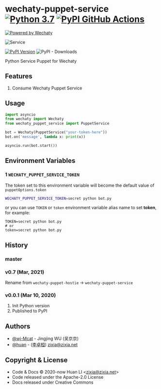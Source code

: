 # wechaty-puppet-service [![Python 3.7](https://img.shields.io/badge/python-3.7+-blue.svg)](https://www.python.org/downloads/release/python-370/) [![PyPI GitHub Actions](https://github.com/wechaty/python-wechaty-puppet-service/workflows/PyPI/badge.svg)](https://github.com/wechaty/python-wechaty-puppet/actions?query=workflow%3APyPI)

[![Powered by Wechaty](https://img.shields.io/badge/Powered%20By-Wechaty-brightgreen.svg)](https://github.com/wechaty/wechaty)

![Service](https://wechaty.github.io/wechaty-puppet-service/images/hostie.png)

[![PyPI Version](https://img.shields.io/pypi/v/wechaty-puppet-service?color=blue)](https://pypi.org/project/wechaty-puppet-service)
![PyPI - Downloads](https://img.shields.io/pypi/dm/wechaty-puppet-service?color=blue)

Python Service Puppet for Wechaty

## Features

1. Consume Wechaty Puppet Service

## Usage

```python
import asyncio
from wechaty import Wechaty
from wechaty_puppet_service import PuppetService

bot = Wechaty(PuppetService("your-token-here"))
bot.on('message', lambda x: print(x))

asyncio.run(bot.start())
```

## Environment Variables

### 1 `WECHATY_PUPPET_SERVICE_TOKEN`

The token set to this environment variable will become the default value of `puppetOptions.token`

```sh
WECHATY_PUPPET_SERVICE_TOKEN=secret python bot.py
```

or you can use `TOKEN` or `token` environment variable alias name to set **token**, for example:

```shell
TOKEN=secret python bot.py
# or
token=secret python bot.py
```

## History

### master

### v0.7 (Mar, 2021)

Rename from `wechaty-puppet-hostie` -> `wechaty-puppet-service`

### v0.0.1 (Mar 10, 2020)

1. Init Python version
1. Published to PyPI

## Authors

- [@wj-Mcat](https://github.com/wj-Mcat) - Jingjing WU (吴京京)
- [@huan](https://github.com/huan) - ([李卓桓](http://linkedin.com/in/zixia)) zixia@zixia.net

## Copyright & License

* Code & Docs © 2020-now Huan LI \<zixia@zixia.net\>
* Code released under the Apache-2.0 License
* Docs released under Creative Commons
